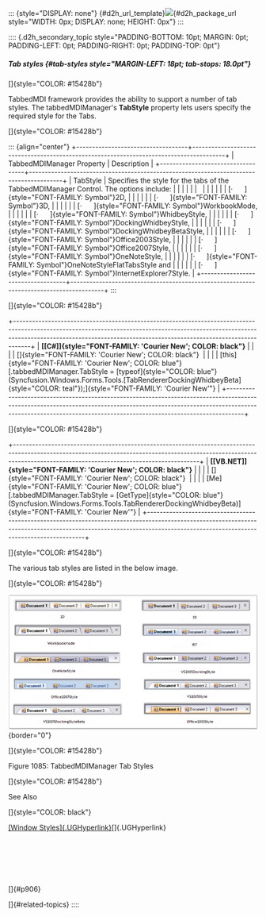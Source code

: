 ::: {style="DISPLAY: none"}
[](ms-xhelp:///?Id=d2h_url_template){#d2h_url_template}![](!package_url!){#d2h_package_url style="WIDTH: 0px; DISPLAY: none; HEIGHT: 0px"}
:::

:::: {.d2h_secondary_topic style="PADDING-BOTTOM: 10pt; MARGIN: 0pt; PADDING-LEFT: 0pt; PADDING-RIGHT: 0pt; PADDING-TOP: 0pt"}
##### Tab styles {#tab-styles style="MARGIN-LEFT: 18pt; tab-stops: 18.0pt"}

[]{style="COLOR: #15428b"} 

TabbedMDI framework provides the ability to support a number of tab styles. The tabbedMDIManager\'s **TabStyle** property lets users specify the required style for the Tabs.

[]{style="COLOR: #15428b"} 

::: {align="center"}
+-----------------------------------+----------------------------------------------------------------------------------------+
| TabbedMDIManager Property         | Description                                                                            |
+-----------------------------------+----------------------------------------------------------------------------------------+
| TabStyle                          | Specifies the style for the tabs of the TabbedMDIManager Control. The options include: |
|                                   |                                                                                        |
|                                   |                                                                                        |
|                                   |                                                                                        |
|                                   | [·      ]{style="FONT-FAMILY: Symbol"}2D,                                              |
|                                   |                                                                                        |
|                                   | [·      ]{style="FONT-FAMILY: Symbol"}3D,                                              |
|                                   |                                                                                        |
|                                   | [·      ]{style="FONT-FAMILY: Symbol"}WorkbookMode,                                    |
|                                   |                                                                                        |
|                                   | [·      ]{style="FONT-FAMILY: Symbol"}WhidbeyStyle,                                    |
|                                   |                                                                                        |
|                                   | [·      ]{style="FONT-FAMILY: Symbol"}DockingWhidbeyStyle,                             |
|                                   |                                                                                        |
|                                   | [·      ]{style="FONT-FAMILY: Symbol"}DockingWhidbeyBetaStyle,                         |
|                                   |                                                                                        |
|                                   | [·      ]{style="FONT-FAMILY: Symbol"}Office2003Style,                                 |
|                                   |                                                                                        |
|                                   | [·      ]{style="FONT-FAMILY: Symbol"}Office2007Style,                                 |
|                                   |                                                                                        |
|                                   | [·      ]{style="FONT-FAMILY: Symbol"}OneNoteStyle,                                    |
|                                   |                                                                                        |
|                                   | [·      ]{style="FONT-FAMILY: Symbol"}OneNoteStyleFlatTabsStyle and                    |
|                                   |                                                                                        |
|                                   | [·      ]{style="FONT-FAMILY: Symbol"}InternetExplorer7Style.                          |
+-----------------------------------+----------------------------------------------------------------------------------------+
:::

[]{style="COLOR: #15428b"} 

+-----------------------------------------------------------------------------------------------------------------------------------------------------------------------------------------------------------------------------------------------+
| **[\[C#\]]{style="FONT-FAMILY: 'Courier New'; COLOR: black"}**                                                                                                                                                                                |
|                                                                                                                                                                                                                                               |
| []{style="FONT-FAMILY: 'Courier New'; COLOR: black"}                                                                                                                                                                                          |
|                                                                                                                                                                                                                                               |
| [this]{style="FONT-FAMILY: 'Courier New'; COLOR: blue"}[.tabbedMDIManager.TabStyle = [typeof]{style="COLOR: blue"}(Syncfusion.Windows.Forms.Tools.[TabRendererDockingWhidbeyBeta]{style="COLOR: teal"});]{style="FONT-FAMILY: 'Courier New'"} |
+-----------------------------------------------------------------------------------------------------------------------------------------------------------------------------------------------------------------------------------------------+

[]{style="COLOR: #15428b"} 

+----------------------------------------------------------------------------------------------------------------------------------------------------------------------------------------------------------------------+
| **[\[VB.NET\]]{style="FONT-FAMILY: 'Courier New'; COLOR: black"}**                                                                                                                                                   |
|                                                                                                                                                                                                                      |
| []{style="FONT-FAMILY: 'Courier New'; COLOR: black"}                                                                                                                                                                 |
|                                                                                                                                                                                                                      |
| [Me]{style="FONT-FAMILY: 'Courier New'; COLOR: blue"}[.tabbedMDIManager.TabStyle = [GetType]{style="COLOR: blue"}(Syncfusion.Windows.Forms.Tools.TabRendererDockingWhidbeyBeta)]{style="FONT-FAMILY: 'Courier New'"} |
+----------------------------------------------------------------------------------------------------------------------------------------------------------------------------------------------------------------------+

[]{style="COLOR: #15428b"} 

The various tab styles are listed in the below image.

[]{style="COLOR: #15428b"} 

![](ImagesExt/image76_1063.png){border="0"}

[]{style="COLOR: #15428b"} 

Figure 1085: TabbedMDIManager Tab Styles

[]{style="COLOR: #15428b"} 

See Also

[]{style="COLOR: black"} 

[[Window Styles]{.UGHyperlink}](../../../../../../../../Documents%20and%20Settings/sylviap/Desktop/Tools%20-%20Part%202.docx#_Window_Styles)[]{.UGHyperlink}

 

 

 

[]{#p906} 

[]{#related-topics}
::::
